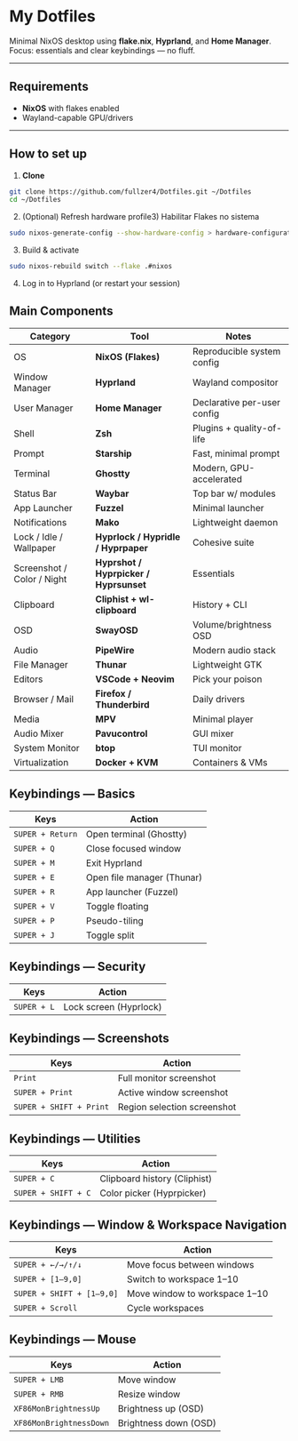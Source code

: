 # My Dotfiles

Minimal NixOS desktop using **flake.nix**, **Hyprland**, and **Home Manager**.  
Focus: essentials and clear keybindings — no fluff.

---

## Requirements
- **NixOS** with flakes enabled
- Wayland-capable GPU/drivers

---

## How to set up
1) **Clone**
```bash
git clone https://github.com/fullzer4/Dotfiles.git ~/Dotfiles
cd ~/Dotfiles
```
2) (Optional) Refresh hardware profile3) Habilitar Flakes no sistema
```bash
sudo nixos-generate-config --show-hardware-config > hardware-configuration.nix
```
3) Build & activate
```bash
sudo nixos-rebuild switch --flake .#nixos
```
4) Log in to Hyprland (or restart your session)

## Main Components

| Category | Tool | Notes |
|---|---|---|
| OS | **NixOS (Flakes)** | Reproducible system config |
| Window Manager | **Hyprland** | Wayland compositor |
| User Manager | **Home Manager** | Declarative per-user config |
| Shell | **Zsh** | Plugins + quality-of-life |
| Prompt | **Starship** | Fast, minimal prompt |
| Terminal | **Ghostty** | Modern, GPU-accelerated |
| Status Bar | **Waybar** | Top bar w/ modules |
| App Launcher | **Fuzzel** | Minimal launcher |
| Notifications | **Mako** | Lightweight daemon |
| Lock / Idle / Wallpaper | **Hyprlock / Hypridle / Hyprpaper** | Cohesive suite |
| Screenshot / Color / Night | **Hyprshot / Hyprpicker / Hyprsunset** | Essentials |
| Clipboard | **Cliphist + wl-clipboard** | History + CLI |
| OSD | **SwayOSD** | Volume/brightness OSD |
| Audio | **PipeWire** | Modern audio stack |
| File Manager | **Thunar** | Lightweight GTK |
| Editors | **VSCode + Neovim** | Pick your poison |
| Browser / Mail | **Firefox / Thunderbird** | Daily drivers |
| Media | **MPV** | Minimal player |
| Audio Mixer | **Pavucontrol** | GUI mixer |
| System Monitor | **btop** | TUI monitor |
| Virtualization | **Docker + KVM** | Containers & VMs |

## Keybindings — Basics

| Keys | Action |
|---|---|
| `SUPER + Return` | Open terminal (Ghostty) |
| `SUPER + Q` | Close focused window |
| `SUPER + M` | Exit Hyprland |
| `SUPER + E` | Open file manager (Thunar) |
| `SUPER + R` | App launcher (Fuzzel) |
| `SUPER + V` | Toggle floating |
| `SUPER + P` | Pseudo-tiling |
| `SUPER + J` | Toggle split |

## Keybindings — Security

| Keys | Action |
|---|---|
| `SUPER + L` | Lock screen (Hyprlock) |

## Keybindings — Screenshots

| Keys | Action |
|---|---|
| `Print` | Full monitor screenshot |
| `SUPER + Print` | Active window screenshot |
| `SUPER + SHIFT + Print` | Region selection screenshot |

## Keybindings — Utilities

| Keys | Action |
|---|---|
| `SUPER + C` | Clipboard history (Cliphist) |
| `SUPER + SHIFT + C` | Color picker (Hyprpicker) |

## Keybindings — Window & Workspace Navigation

| Keys | Action |
|---|---|
| `SUPER + ←/→/↑/↓` | Move focus between windows |
| `SUPER + [1–9,0]` | Switch to workspace 1–10 |
| `SUPER + SHIFT + [1–9,0]` | Move window to workspace 1–10 |
| `SUPER + Scroll` | Cycle workspaces |

## Keybindings — Mouse

| Keys | Action |
|---|---|
| `SUPER + LMB` | Move window |
| `SUPER + RMB` | Resize window |
| `XF86MonBrightnessUp` | Brightness up (OSD) |
| `XF86MonBrightnessDown` | Brightness down (OSD) |

